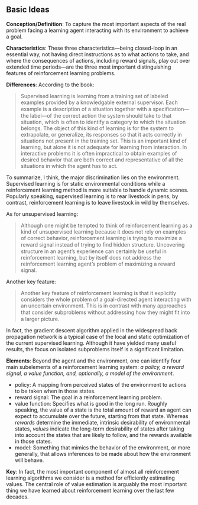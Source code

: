 ## Basic Ideas

**Conception/Definition**: To capture the most important aspects of the real problem facing a learning agent interacting with its environment to achieve a goal.

**Characteristics**: These three characteristics—being closed-loop in an essential way, not having direct instructions as to what actions to take, and where the consequences of actions, including reward signals, play out over extended time periods—are the three most important distinguishing features of reinforcement learning problems.

**Differences**: According to the book:

> Supervised learning is learning from a training set of labeled examples provided by a knowledgable external supervisor. Each example is a description of a situation together with a speciﬁcation—the label—of the correct action the system should take to that situation, which is often to identify a category to which the situation belongs. The object of this kind of learning is for the system to extrapolate, or generalize, its responses so that it acts correctly in situations not present in the training set. This is an important kind of learning, but alone it is not adequate for learning from interaction. In interactive problems it is often impractical to obtain examples of desired behavior that are both correct and representative of all the situations in which the agent has to act.

To summarize, I think, the major discrimination lies on the environment. Supervised learning is for static environmental conditions while a reinforcement learning method is more suitable to handle dynamic scenes. Popularly speaking, supervised learning is to rear livestock in pens, by contrast, reinforcement learning is to leave livestock in wild by themselves. 

As for unsupervised learning:

> Although one might be tempted to think of reinforcement learning as a kind of unsupervised learning because it does not rely on examples of correct behavior, reinforcement learning is trying to maximize a reward signal instead of trying to ﬁnd hidden structure. Uncovering structure in an agent’s experience can certainly be useful in reinforcement learning, but by itself does not address the reinforcement learning agent’s problem of maximizing a reward signal.

Another key feature: 

> Another key feature of reinforcement learning is that it explicitly considers the whole problem of a goal-directed agent interacting with an uncertain environment. This is in contrast with many approaches that consider subproblems without addressing how they might ﬁt into a larger picture. 

In fact, the gradient descent algorithm applied in the widespread back propagation network is a typical case of the local and static optimization of the current supervised learning. Although it have yielded many useful results, the focus on isolated subproblems itself is a significant limitation.

**Elements**: Beyond the agent and the environment, one can identify four main subelements of a reinforcement learning system: *a policy, a reward signal, a value function, and, optionally, a model of the environment*.

- policy: A mapping from perceived states of the environment to actions to be taken when in those states.
- reward signal: The goal in a reinforcement learning problem.
- value function: Specifies what is good in the long run. Roughly speaking, the value of a state is the total amount of reward an agent can expect to accumulate over the future, starting from that state. Whereas *rewards* determine the immediate, intrinsic desirability of environmental states, *values* indicate the long-term desirability of states after taking into account the states that are likely to follow, and the rewards available in those states.
- model: Something that mimics the behavior of the environment, or more generally, that allows inferences to be made about how the environment will behave.

**Key**: In fact, the most important component of almost all reinforcement learning algorithms we consider is a method for efficiently estimating values. The central role of value estimation is arguably the most important thing we have learned about reinforcement learning over the last few decades.
